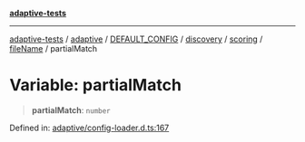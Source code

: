 [**adaptive-tests**](../../../../../../../../../../README.md)

***

[adaptive-tests](../../../../../../../../../../README.md) / [adaptive](../../../../../../../../../README.md) / [DEFAULT\_CONFIG](../../../../../../../README.md) / [discovery](../../../../../README.md) / [scoring](../../../README.md) / [fileName](../README.md) / partialMatch

# Variable: partialMatch

> **partialMatch**: `number`

Defined in: [adaptive/config-loader.d.ts:167](https://github.com/anon57396/adaptive-tests/blob/main/types/adaptive/config-loader.d.ts#L167)
